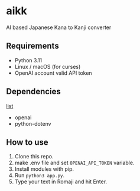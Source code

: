 # aikk
AI based Japanese Kana to Kanji converter

## Requirements

- Python 3.11
- Linux / macOS (for curses)
- OpenAI account valid API token

## Dependencies

[list](./requirements.txt)  
- openai
- python-dotenv

## How to use

1. Clone this repo.
2. make .env file and set `OPENAI_API_TOKEN` variable.
3. Install modules with pip.
4. Run `python3 app.py`.
5. Type your text in Romaji and hit Enter.

